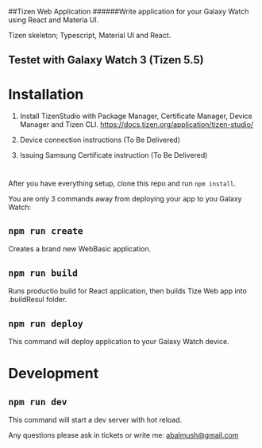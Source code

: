 ##Tizen Web Application 
######Write application for your Galaxy Watch using React and Materia UI.

Tizen skeleton; Typescript, Material UI and React.

## Testet with Galaxy Watch 3 (Tizen 5.5)

# Installation

1. Install TizenStudio with Package Manager, Certificate Manager, Device Manager and Tizen CLI. https://docs.tizen.org/application/tizen-studio/ 

2. Device connection instructions (To Be Delivered)
3. Issuing Samsung Certificate instruction (To Be Delivered)
#

After you have everything setup, clone this repo and run `npm install`.

You are only 3 commands away from deploying your app to you Galaxy Watch:

## `npm run create`
Creates a brand new WebBasic application.

## `npm run build`
Runs productio build for React application, then builds Tize Web app into .buildResul folder.

## `npm run deploy`
This command will deploy application to your Galaxy Watch device.

# Development
## `npm run dev`

This command will start a dev server with hot reload.

Any questions please ask in tickets or write me: abalmush@gmail.com